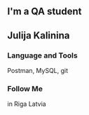## I'm a QA student
## Julija Kalinina

### Language and Tools
Postman, MySQL, git

### Follow Me
in Riga Latvia
